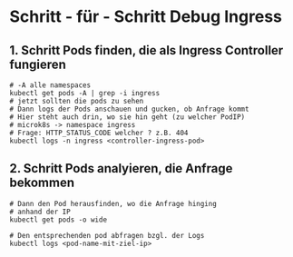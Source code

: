 # Schritt - für - Schritt Debug Ingress 

## 1. Schritt Pods finden, die als Ingress Controller fungieren 

```
# -A alle namespaces 
kubectl get pods -A | grep -i ingress 
# jetzt sollten die pods zu sehen
# Dann logs der Pods anschauen und gucken, ob Anfrage kommt 
# Hier steht auch drin, wo sie hin geht (zu welcher PodIP) 
# microk8s -> namespace ingress 
# Frage: HTTP_STATUS_CODE welcher ? z.B. 404 
kubectl logs -n ingress <controller-ingress-pod> 
```

## 2. Schritt Pods analyieren, die Anfrage bekommen 

```
# Dann den Pod herausfinden, wo die Anfrage hinging 
# anhand der IP 
kubectl get pods -o wide 

# Den entsprechenden pod abfragen bzgl. der Logs
kubectl logs <pod-name-mit-ziel-ip>

```
